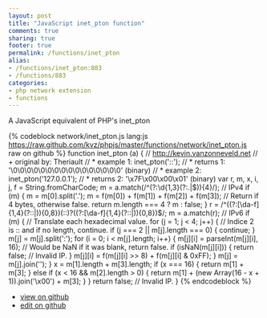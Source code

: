 ```yaml
---
layout: post
title: "JavaScript inet_pton function"
comments: true
sharing: true
footer: true
permalink: /functions/inet_pton
alias:
- /functions/inet_pton:883
- /functions/883
categories:
- php network extension
- functions
---
```

A JavaScript equivalent of PHP's inet_pton

<!-- more -->

{% codeblock network/inet_pton.js lang:js https://raw.github.com/kvz/phpjs/master/functions/network/inet_pton.js raw on github %}
function inet_pton (a) {
    // http://kevin.vanzonneveld.net
    // +   original by: Theriault
    // *     example 1: inet_pton('::');
    // *     returns 1: '\0\0\0\0\0\0\0\0\0\0\0\0\0\0\0\0' (binary)
    // *     example 2: inet_pton('127.0.0.1');
    // *     returns 2: '\x7F\x00\x00\x01' (binary)
    var r, m, x, i, j, f = String.fromCharCode;
    m = a.match(/^(?:\d{1,3}(?:\.|$)){4}/); // IPv4
    if (m) {
        m = m[0].split('.');
        m = f(m[0]) + f(m[1]) + f(m[2]) + f(m[3]);
        // Return if 4 bytes, otherwise false.
        return m.length === 4 ? m : false;
    }
    r = /^((?:[\da-f]{1,4}(?::|)){0,8})(::)?((?:[\da-f]{1,4}(?::|)){0,8})$/;
    m = a.match(r); // IPv6
    if (m) {
        // Translate each hexadecimal value.
        for (j = 1; j < 4; j++) {
            // Indice 2 is :: and if no length, continue.
            if (j === 2 || m[j].length === 0) {
                continue;
            }
            m[j] = m[j].split(':');
            for (i = 0; i < m[j].length; i++) {
                m[j][i] = parseInt(m[j][i], 16);
                // Would be NaN if it was blank, return false.
                if (isNaN(m[j][i])) {
                    return false; // Invalid IP.
                }
                m[j][i] = f(m[j][i] >> 8) + f(m[j][i] & 0xFF);
            }
            m[j] = m[j].join('');
        }
        x = m[1].length + m[3].length;
        if (x === 16) {
            return m[1] + m[3];
        } else if (x < 16 && m[2].length > 0) {
            return m[1] + (new Array(16 - x + 1)).join('\x00') + m[3];
        }
    }
    return false; // Invalid IP.
}
{% endcodeblock %}

 - [view on github](https://github.com/kvz/phpjs/blob/master/functions/network/inet_pton.js)
 - [edit on github](https://github.com/kvz/phpjs/edit/master/functions/network/inet_pton.js)

